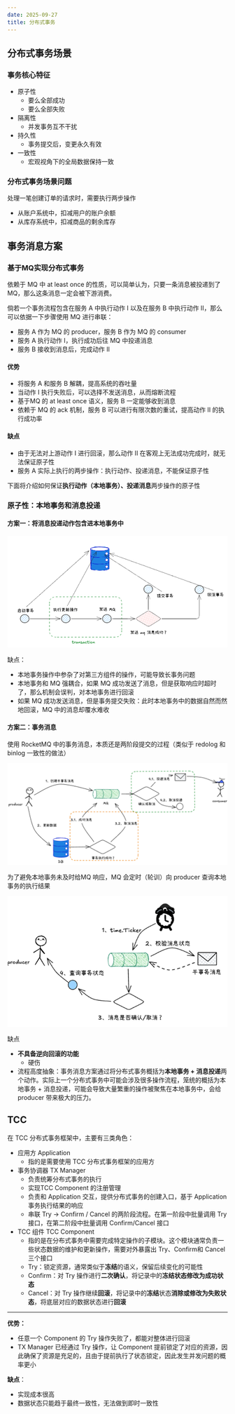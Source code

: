 ```yaml
---
date: 2025-09-27
title: 分布式事务
---
```


## 分布式事务场景
### 事务核心特征
+ 原子性
    - 要么全部成功
    - 要么全部失败
+ 隔离性
    - 并发事务互不干扰
+ 持久性
    - 事务提交后，变更永久有效
+ 一致性
    - 宏观视角下的全局数据保持一致

### 分布式事务场景问题
 处理一笔创建订单的请求时，需要执行两步操作

+ 从账户系统中，扣减用户的账户余额
+ 从库存系统中，扣减商品的剩余库存

## 事务消息方案
### 基于MQ实现分布式事务
依赖于 MQ 中 at least once 的性质，可以简单认为，只要一条消息被投递到了 MQ，那么这条消息一定会被下游消费。

倘若一个事务流程包含在服务 A 中执行动作 I 以及在服务 B 中执行动作 II，那么可以依据一下步骤使用 MQ 进行串联：

+ 服务 A 作为 MQ 的 producer，服务 B 作为 MQ 的 consumer
+ 服务 A 执行动作 I，执行成功后往 MQ 中投递消息
+ 服务 B 接收到消息后，完成动作 II

#### 优势
+ 将服务 A 和服务 B 解耦，提高系统的吞吐量
+ 当动作 I 执行失败后，可以选择不发送消息，从而熔断流程
+ 基于MQ 的 at least once 语义，服务 B 一定能够收到消息
+ 依赖于 MQ 的 ack 机制，服务 B 可以进行有限次数的重试，提高动作 II 的执行成功率

#### 缺点
+ 由于无法对上游动作 I 进行回滚，那么动作 II 在客观上无法成功完成时，就无法保证原子性
+ 服务 A 实际上执行的两步操作：执行动作、投递消息，不能保证原子性



下面将介绍如何保证**执行动作（本地事务）、投递消息**两步操作的原子性

### 原子性：本地事务和消息投递
#### 方案一：将消息投递动作包含进本地事务中
![](https://raw.githubusercontent.com/lyydsheep/pic/main/202509280941065.png)

缺点：

+ 本地事务操作中参杂了对第三方组件的操作，可能导致长事务问题
+ 本地事务和 MQ 强耦合，如果 MQ 成功发送了消息，但是获取响应时超时了，那么机制会误判，对本地事务进行回滚
+ 如果 MQ 成功发送消息，但是事务提交失败：此时本地事务中的数据自然而然地回滚，MQ 中的消息却覆水难收

#### 方案二：事务消息
使用 RocketMQ 中的事务消息，本质还是两阶段提交的过程（类似于 redolog 和 binlog 一致性的做法）

![](https://raw.githubusercontent.com/lyydsheep/pic/main/20250928093909.png)

为了避免本地事务未及时给MQ 响应，MQ 会定时（轮训）向 producer 查询本地事务的执行结果

![](https://raw.githubusercontent.com/lyydsheep/pic/main/20250928093900.png)

缺点

+ **不具备逆向回滚的功能**
    - 硬伤
+ 流程高度抽象：事务消息方案通过将分布式事务概括为**本地事务 + 消息投递**两个动作。实际上一个分布式事务中可能会涉及很多操作流程，笼统的概括为本地事务 + 消息投递，可能会导致大量繁重的操作被聚焦在本地事务中，会给 producer 带来极大的压力。

## TCC
在 TCC 分布式事务框架中，主要有三类角色：

+ 应用方 Application
  - 指的是需要使用 TCC 分布式事务框架的应用方
+ 事务协调器 TX Manager
  - 负责统筹分布式事务的执行
  - 实现TCC Component 的注册管理
  - 负责和 Application 交互，提供分布式事务的创建入口，基于 Application 事务执行结果的响应
  - 串联 Try -> Confirm / Cancel 的两阶段流程。在第一阶段中批量调用 Try 接口，在第二阶段中批量调用 Confirm/Cancel 接口
+ TCC 组件 TCC Component
  - 指的是在分布式事务中需要完成特定操作的子模块。这个模块通常负责一些状态数据的维护和更新操作，需要对外暴露出 Try、Confirm和 Cancel 三个接口
  - Try：锁定资源，通常类似于**冻结**的语义，保留后续变化的可能性
  - Confirm：对 Try 操作进行**二次确认**，将记录中的**冻结状态修改为成功状态**
  - Cancel：对 Try 操作继续**回滚**，将记录中的**冻结**状态**消除或修改为失败状态**，将底层对应的数据状态进行**回滚**

****

**优势：**

+ 任意一个 Component 的 Try 操作失败了，都能对整体进行回滚
+ TX Manager 已经通过 Try 操作，让 Component 提前锁定了对应的资源，因此确保了资源是充足的，且由于提前执行了状态锁定，因此发生并发问题的概率更小

**缺点**：

+ 实现成本很高
+ 数据状态只能趋于最终一致性，无法做到即时一致性
